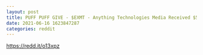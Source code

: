 ```yaml
--- 
layout: post 
title: PUFF PUFF GIVE - $EXMT - Anything Technologies Media Received $500,000 in Financing; Sonoran Flower Closes Escrow on 43,000 Square Foot Building in Globe, AZ 
date: 2021-06-16 1623847287 
categories: reddit 
--- 
```

https://redd.it/o13xpz